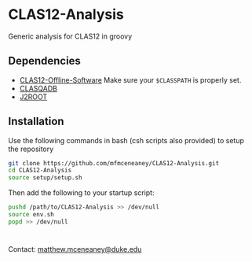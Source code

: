 # CLAS12-Analysis
Generic analysis for CLAS12 in groovy

## Dependencies
* [CLAS12-Offline-Software](https://github.com/JeffersonLab/clas12-offline-software) Make sure your ```$CLASSPATH``` is properly set.
* [CLASQADB](https://github.com/JeffersonLab/clasqaDB)
* [J2ROOT](https://github.com/drewkenjo/j2root)

## Installation
Use the following commands in bash (csh scripts also provided) to setup the repository
```bash
git clone https://github.com/mfmceneaney/CLAS12-Analysis.git
cd CLAS12-Analysis
source setup/setup.sh
```
Then add the following to your startup script:
```bash
pushd /path/to/CLAS12-Analysis >> /dev/null
source env.sh
popd >> /dev/null
``` 

#

Contact: matthew.mceneaney@duke.edu
